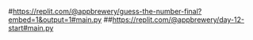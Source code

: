 #https://replit.com/@appbrewery/guess-the-number-final?embed=1&output=1#main.py ##https://replit.com/@appbrewery/day-12-start#main.py
